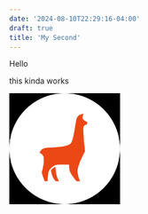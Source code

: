 ```yaml
---
date: '2024-08-10T22:29:16-04:00'
draft: true
title: 'My Second'
---
```




Hello

this kinda works

![image](./images/tina.png)